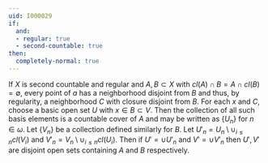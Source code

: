 ```yaml
---
uid: I000029
if:
  and:
  - regular: true
  - second-countable: true
then:
  completely-normal: true
---
```

If $X$ is second countable and regular and $A,B \subset X$ with $cl(A) \cap B = A \cap cl(B) = \emptyset$, every point of $a$ has a neighborhood disjoint from $B$ and thus, by regularity, a neighborhood $C$ with closure disjoint from $B$. For each $x$ and $C$, choose a basic open set $U$ with $x \in B \subset V$. Then the collection of all such basis elements is a countable cover of $A$ and may be written as $\{U_n\}$ for $n \in \omega$. Let $\{V_n\}$ be a collection defined similarly for $B$. Let $U'_n = U_n \setminus \cup_{i \leq n} cl(V_i)$ and $V'_n = V_n \setminus \cup_{i \leq n} cl(U_i)$. Then if $U' = \cup U'_n$ and $V' = \cup V'_n$ then $U', V'$ are disjoint open sets containing $A$ and $B$ respectively.

